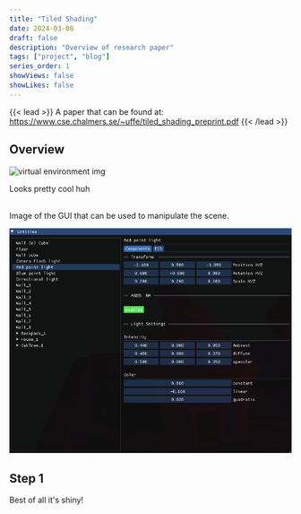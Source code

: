 ```yaml
---
title: "Tiled Shading"
date: 2024-03-08
draft: false
description: "Overview of research paper"
tags: ["project", "blog"]
series_order: 1
showViews: false
showLikes: false
---
```


{{< lead >}}
A paper that can be found at: https://www.cse.chalmers.se/~uffe/tiled_shading_preprint.pdf
{{< /lead >}}

## Overview

![virtual environment img](Featured.png)

Looks pretty cool huh <br><br>

Image of the GUI that can be used to manipulate the scene.

![menu img](MenuIMG.png)


## Step 1

Best of all it's shiny!


